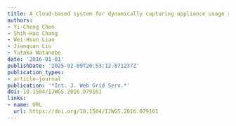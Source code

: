 ```yaml
---
title: A cloud-based system for dynamically capturing appliance usage relations
authors:
- Yi-Cheng Chen
- Shih-Hao Chang
- Wei-Hsun Liao
- Jianquan Liu
- Yutaka Watanobe
date: '2016-01-01'
publishDate: '2025-02-09T20:53:12.871237Z'
publication_types:
- article-journal
publication: '*Int. J. Web Grid Serv.*'
doi: 10.1504/IJWGS.2016.079161
links:
- name: URL
  url: https://doi.org/10.1504/IJWGS.2016.079161
---
```

